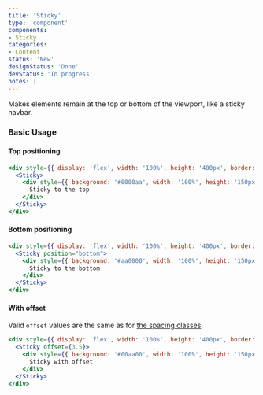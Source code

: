 ```yaml
---
title: 'Sticky'
type: 'component'
components:
- Sticky
categories:
- Content
status: 'New'
designStatus: 'Done'
devStatus: 'In progress'
notes: |
---
```


Makes elements remain at the top or bottom of the viewport, like a sticky navbar.

### Basic Usage

#### Top positioning

```jsx live
<div style={{ display: 'flex', width: '100%', height: '400px', border: '2px dashed grey' }}>
  <Sticky>
    <div style={{ background: '#0000aa', width: '100%', height: '150px', color: '#ffffff'}}>
      Sticky to the top
    </div>
  </Sticky>
</div>
```

#### Bottom positioning

```jsx live
<div style={{ display: 'flex', width: '100%', height: '400px', border: '2px dashed grey' }}>
  <Sticky position="bottom">
    <div style={{ background: '#aa0000', width: '100%', height: '150px', color: '#ffffff' }}>
      Sticky to the bottom
    </div>
  </Sticky>
</div>
```

#### With offset

Valid `offset` values are the same as for [the spacing classes](/foundations/spacing).

```jsx live
<div style={{ display: 'flex', width: '100%', height: '400px', border: '2px dashed grey' }}>
  <Sticky offset={3.5}>
    <div style={{ background: '#00aa00', width: '100%', height: '150px', color: '#ffffff' }}>
      Sticky with offset
    </div>
  </Sticky>
</div>
```

<testguide
  dataTestId
  selectors="`pgn__sticky`"
/>
